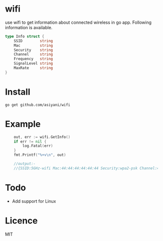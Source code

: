 # wifi
use wifi to get information about connected wireless in go app.
Following information is available.

```go
type Info struct {
	SSID        string 
	Mac         string 
	Security    string
	Channel     string
	Frequency   string
	SignalLevel string
	MaxRate     string
}
```

# Install
```
go get github.com/asiyani/wifi
```

# Example

```go
	out, err := wifi.GetInfo()
	if err != nil {
		log.Fatal(err)
	}
	fmt.Printf("%+v\n", out)

	//output:-
	//{SSID:5GHz-wifi Mac:44:44:44:44:44:44 Security:wpa2-psk Channel:44,1 Frequency: SignalLevel:-70 MaxRate:300}
```

# Todo
* Add support for Linux


# Licence 

MIT